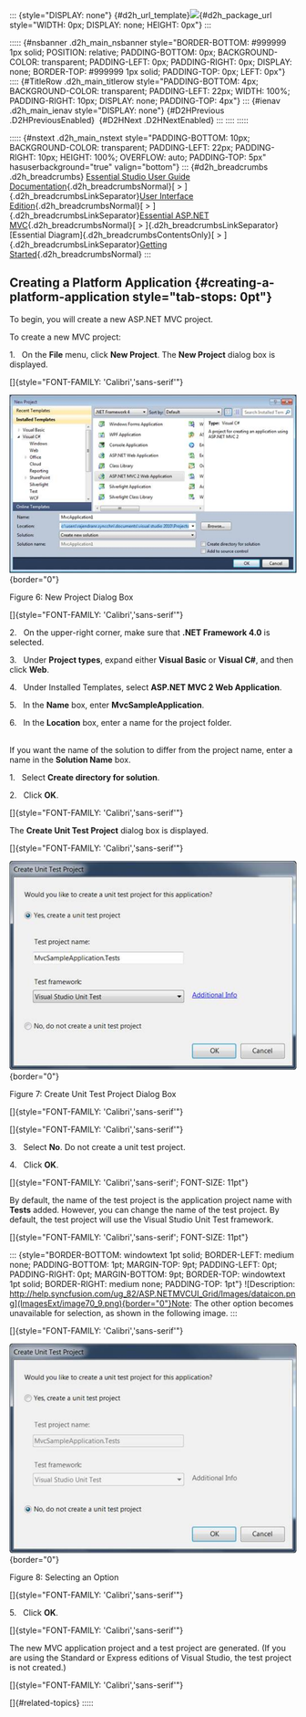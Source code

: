 ::: {style="DISPLAY: none"}
[](ms-xhelp:///?Id=d2h_url_template){#d2h_url_template}![](!package_url!){#d2h_package_url style="WIDTH: 0px; DISPLAY: none; HEIGHT: 0px"}
:::

::::: {#nsbanner .d2h_main_nsbanner style="BORDER-BOTTOM: #999999 1px solid; POSITION: relative; PADDING-BOTTOM: 0px; BACKGROUND-COLOR: transparent; PADDING-LEFT: 0px; PADDING-RIGHT: 0px; DISPLAY: none; BORDER-TOP: #999999 1px solid; PADDING-TOP: 0px; LEFT: 0px"}
:::: {#TitleRow .d2h_main_titlerow style="PADDING-BOTTOM: 4px; BACKGROUND-COLOR: transparent; PADDING-LEFT: 22px; WIDTH: 100%; PADDING-RIGHT: 10px; DISPLAY: none; PADDING-TOP: 4px"}
::: {#ienav .d2h_main_ienav style="DISPLAY: none"}
[](ms-xhelp:///?Id=06ba3073-04aa-4a41-a98d-d08c4c1b04fc){#D2HPrevious .D2HPreviousEnabled}  [](ms-xhelp:///?Id=5b4e5772-60df-40cb-bcfc-0585f45776a0){#D2HNext .D2HNextEnabled}
:::
::::
:::::

::::: {#nstext .d2h_main_nstext style="PADDING-BOTTOM: 10px; BACKGROUND-COLOR: transparent; PADDING-LEFT: 22px; PADDING-RIGHT: 10px; HEIGHT: 100%; OVERFLOW: auto; PADDING-TOP: 5px" hasuserbackground="true" valign="bottom"}
::: {#d2h_breadcrumbs .d2h_breadcrumbs}
[Essential Studio User Guide Documentation](ms-xhelp:///?Id=12457748-09e3-4d74-a240-8e049cedf030){.d2h_breadcrumbsNormal}[ \> ]{.d2h_breadcrumbsLinkSeparator}[User Interface Edition](ms-xhelp:///?Id=c29296b7-531c-413b-a0ec-488ca1f7f669){.d2h_breadcrumbsNormal}[ \> ]{.d2h_breadcrumbsLinkSeparator}[Essential ASP.NET MVC](ms-xhelp:///?Id=4b14e7d1-65c4-4f67-b1aa-2c37709905a5){.d2h_breadcrumbsNormal}[ \> ]{.d2h_breadcrumbsLinkSeparator}[Essential Diagram]{.d2h_breadcrumbsContentsOnly}[ \> ]{.d2h_breadcrumbsLinkSeparator}[Getting Started](ms-xhelp:///?Id=06ba3073-04aa-4a41-a98d-d08c4c1b04fc){.d2h_breadcrumbsNormal}
:::

## Creating a Platform Application {#creating-a-platform-application style="tab-stops: 0pt"}

To begin, you will create a new ASP.NET MVC project.

To create a new MVC project:

1.   On the **File** menu, click **New Project**. The **New Project** dialog box is displayed.

[]{style="FONT-FAMILY: 'Calibri','sans-serif'"} 

![](ImagesExt/image70_7.jpg){border="0"}

Figure 6: New Project Dialog Box

[]{style="FONT-FAMILY: 'Calibri','sans-serif'"} 

2.   On the upper-right corner, make sure that **.NET Framework 4.0** is selected.

3.   Under **Project types**, expand either **Visual Basic** or **Visual C#**, and then click **Web**.

4.   Under Installed Templates, select **ASP.NET MVC 2 Web Application**.

5.   In the **Name** box, enter **MvcSampleApplication**.

6.   In the **Location** box, enter a name for the project folder.

\
If you want the name of the solution to differ from the project name, enter a name in the **Solution Name** box.

1.   Select **Create directory for solution**.

2.   Click **OK**.

[]{style="FONT-FAMILY: 'Calibri','sans-serif'"} 

The **Create Unit Test Project** dialog box is displayed.

[]{style="FONT-FAMILY: 'Calibri','sans-serif'"} 

![](ImagesExt/image70_8.jpg){border="0"}

Figure 7: Create Unit Test Project Dialog Box

[]{style="FONT-FAMILY: 'Calibri','sans-serif'"} 

[]{style="FONT-FAMILY: 'Calibri','sans-serif'"} 

3.   Select **No**. Do not create a unit test project.

4.   Click **OK**.

[]{style="FONT-FAMILY: 'Calibri','sans-serif'; FONT-SIZE: 11pt"} 

By default, the name of the test project is the application project name with **Tests** added. However, you can change the name of the test project. By default, the test project will use the Visual Studio Unit Test framework.

[]{style="FONT-FAMILY: 'Calibri','sans-serif'; FONT-SIZE: 11pt"} 

::: {style="BORDER-BOTTOM: windowtext 1pt solid; BORDER-LEFT: medium none; PADDING-BOTTOM: 1pt; MARGIN-TOP: 9pt; PADDING-LEFT: 0pt; PADDING-RIGHT: 0pt; MARGIN-BOTTOM: 9pt; BORDER-TOP: windowtext 1pt solid; BORDER-RIGHT: medium none; PADDING-TOP: 1pt"}
![Description: http://help.syncfusion.com/ug_82/ASP.NETMVCUI_Grid/Images/dataicon.png](ImagesExt/image70_9.png){border="0"}Note: The other option becomes unavailable for selection, as shown in the following image.
:::

[]{style="FONT-FAMILY: 'Calibri','sans-serif'"} 

![](ImagesExt/image70_10.jpg){border="0"}

Figure 8: Selecting an Option

[]{style="FONT-FAMILY: 'Calibri','sans-serif'"} 

5.   Click **OK**.

[]{style="FONT-FAMILY: 'Calibri','sans-serif'"} 

The new MVC application project and a test project are generated. (If you are using the Standard or Express editions of Visual Studio, the test project is not created.)

[]{style="FONT-FAMILY: 'Calibri','sans-serif'"} 

[]{#related-topics}
:::::
